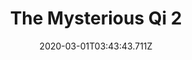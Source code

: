 ---
templateKey: blog-post
featuredpost: false
date: 2020-03-01T03:43:43.711Z
featuredimage: /img/quest_bg5.png
imgBg: quest_bg5
title: The Mysterious Qi 2
description: You found another note written by 'Mr. Qi'. The request is even more unusual this time.
reward: The Mysterious Qi 3
tags:
  - 10 Beets
  - Mayor Lewis' fridge
---